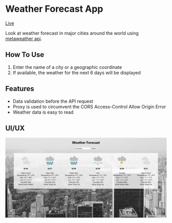 # Weather Forecast App

[Live](https://metaweatherapi.herokuapp.com/)

Look at weather forecast in major cities around the world using [metaweather api](https://www.metaweather.com/api/).

## How To Use

1. Enter the name of a city or a geographic coordinate
2. If available, the weather for the next 6 days will be displayed

## Features

- Data validation before the API request
- Proxy is used to circumvent the CORS Access-Control Allow Origin Error
- Weather data is easy to read

## UI/UX

![](image1.png)
